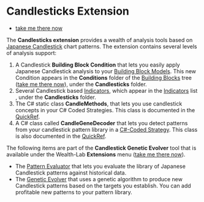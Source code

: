 ﻿# Candlesticks Extension

 - [take me there now](extension:Candlesticks)


The **Candlesticks extension** provides a wealth of analysis tools based on 
[Japanese Candlestick](https://en.wikipedia.org/wiki/Candlestick_pattern) chart patterns. 
The extension contains several levels of analysis support:

 1. A Candlestick **Building Block Condition** that lets you easily apply Japanese Candlestick analysis to your [Building Block Models](BuildingBlock). This new Condition appears in the **Conditions** folder of the [Building Blocks](BuildingBlocks) tree ([take me there now](action:BB)), under the **Candlesticks** folder.
 2. Several Candlestick based [Indicators](CandleIndicators), which appear in the [Indicators](Indicators) list , under the **Candlesticks** folder.
 3. The C# static class **CandleMethods**, that lets you use candlestick concepts in your C# Coded Strategies. This class is documented in the [QuickRef](QuickRef).
 4. A C# class called **CandleGeneDecoder** that lets you detect patterns from your candlestick pattern library in a [C#-Coded Strategy](C#CodeBased). This class is also documented in the [QuickRef](QuickRef).

The following items are part of the **Candlestick Genetic Evolver** tool that is available under 
the Wealth-Lab **Extensions** menu ([take me there now](action:extension:Candlesticks)).
- The [Pattern Evaluator](CandlePatternEvaluator) that lets you evaluate the library of Japanese Candlestick patterns against historical data.
- The [Genetic Evolver](CandlePatternEvolver) that uses a genetic algorithm to produce new Candlestick patterns based on the targets you establish. You can add profitable new patterns to your pattern library.

